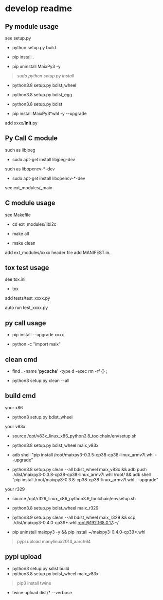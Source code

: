 # develop readme

## Py module usage

see setup.py

- python setup.py build

- pip install .

- pip uninstall MaixPy3 -y

> *sudo python setup.py install*

- python3.8 setup.py bdist_wheel

- python3.8 setup.py bdist_egg

- python3.8 setup.py bdist

- pip install MaixPy3*whl -y --upgrade

add xxxx/__init__.py

## Py Call C module

such as libjpeg

- sudo apt-get install libjpeg-dev

such as libopencv-*-dev

- sudo apt-get install libopencv-*-dev

see ext_modules/_maix

## C module usage

see Makefile

- cd ext_modules/libi2c

- make all

- make clean

add ext_modules/xxxx
header file add MANIFEST.in.

## tox test usage

see tox.ini

- tox

add tests/test_xxxx.py

auto run test_xxxx.py

## py call usage

- pip install --upgrade xxxx

- python -c "import maix"

## clean cmd

- find . -name '__pycache__' -type d -exec rm -rf {} \;

- python3 setup.py clean --all

## build cmd

your x86

- python3 setup.py bdist_wheel

your v83x

- source /opt/v83x_linux_x86_python3.8_toolchain/envsetup.sh

- python3.8 setup.py bdist_wheel maix_v83x

- adb shell "pip install /root/maixpy3-0.3.5-cp38-cp38-linux_armv7l.whl --upgrade"

- python3.8 setup.py clean --all bdist_wheel maix_v83x && adb push ./dist/maixpy3-0.3.8-cp38-cp38-linux_armv7l.whl /root/ && adb shell "pip install /root/maixpy3-0.3.8-cp38-cp38-linux_armv7l.whl --upgrade"

your r329

- source /opt/r329_linux_x86_python3.9_toolchain/envsetup.sh

- python3.8 setup.py bdist_wheel maix_r329

- python3.9 setup.py clean --all bdist_wheel maix_r329 && scp ./dist/maixpy3-0.4.0-cp39*.whl root@192.168.0.17:~/

- pip uninstall maixpy3 -y && pip install ~/maixpy3-0.4.0-cp39*.whl

> pypi upload manylinux2014_aarch64

## pypi upload

- python3 setup.py sdist build
- python3.8 setup.py bdist_wheel maix_v83x

> pip3 install twine

- twine upload dist/* --verbose
